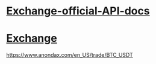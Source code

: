 # [Exchange-official-API-docs](https://github.com/exchange-doc/api/blob/master/api/us_en/api_doc_en.md)

# [Exchange](https://github.com/exchange-doc/api/blob/master/api/zh_cn/api_doc_cn.md)

https://www.anondax.com/en_US/trade/BTC_USDT
